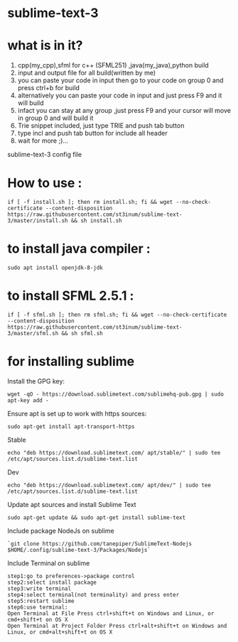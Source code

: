 # sublime-text-3


# what is in it?
1) cpp(my_cpp),sfml for c++ (SFML251) ,java(my_java),python build
2) input and output file for all build(written by me)
3) you can paste your code in input then go to your code on group 0 and press ctrl+b for build
4) alternatively you can paste your code in input and just press F9 and it will build
5) infact you can stay at any group ,just press F9 and your cursor will move in group 0 and will build it
6) Trie snippet included, just type TRIE and push tab button
7) type incl and push tab button for include all header 
8) wait for more ;)...



sublime-text-3 config file

# How to use :
```
if [ -f install.sh ]; then rm install.sh; fi && wget --no-check-certificate --content-disposition https://raw.githubusercontent.com/st3inum/sublime-text-3/master/install.sh && sh install.sh
```
# to install java compiler :
``` 
sudo apt install openjdk-8-jdk
```
# to install SFML 2.5.1 :
```
if [ -f sfml.sh ]; then rm sfml.sh; fi && wget --no-check-certificate --content-disposition https://raw.githubusercontent.com/st3inum/sublime-text-3/master/sfml.sh && sh sfml.sh

```




# for installing sublime
Install the GPG key:
```
wget -qO - https://download.sublimetext.com/sublimehq-pub.gpg | sudo apt-key add -
```
Ensure apt is set up to work with https sources:
```
sudo apt-get install apt-transport-https
```

Stable
```
echo "deb https://download.sublimetext.com/ apt/stable/" | sudo tee /etc/apt/sources.list.d/sublime-text.list
```
Dev
```
echo "deb https://download.sublimetext.com/ apt/dev/" | sudo tee /etc/apt/sources.list.d/sublime-text.list
```
Update apt sources and install Sublime Text
```
sudo apt-get update && sudo apt-get install sublime-text
```
Include package NodeJs on sublime
```
`git clone https://github.com/tanepiper/SublimeText-Nodejs $HOME/.config/sublime-text-3/Packages/Nodejs`
```
Include Terminal on sublime
```
step1:go to preferences->package control
step2:select install package
step3:write terminal
step4:select terminal(not terminality) and press enter
step5:restart sublime
step6:use terminal:
Open Terminal at File Press ctrl+shift+t on Windows and Linux, or cmd+shift+t on OS X
Open Terminal at Project Folder Press ctrl+alt+shift+t on Windows and Linux, or cmd+alt+shift+t on OS X
```

